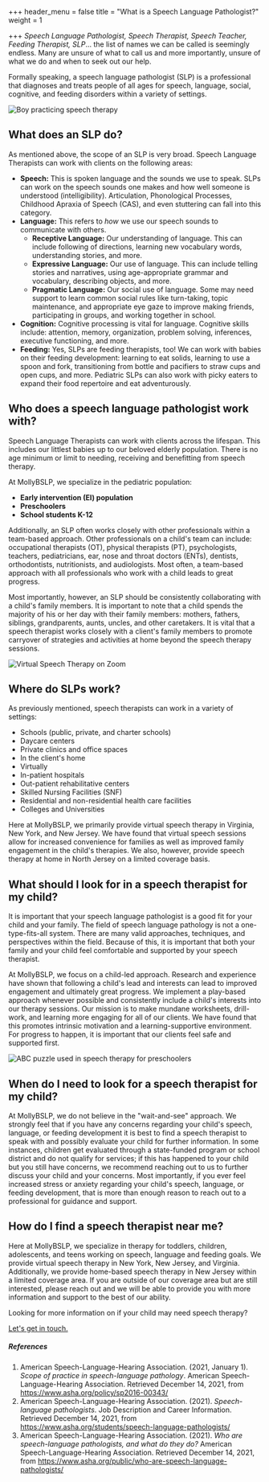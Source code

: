 +++
header_menu = false
title = "What is a Speech Language Pathologist?"
weight = 1

+++
_Speech Language Pathologist, Speech Therapist, Speech Teacher, Feeding Therapist, SLP_… the list of  names we can be called is seemingly endless. Many are unsure of what to call us and more importantly, unsure of what we do and when to seek out our help.

Formally speaking, a speech language pathologist (SLP) is a professional that diagnoses and treats people of all ages for speech, language, social, cognitive, and feeding disorders within a variety of settings.

![](/uploads/speech-therapy-boy.jpeg "Boy practicing speech therapy")

## What does an SLP do?

As mentioned above, the scope of an SLP is very broad. Speech Language Therapists can work with clients on the following areas:

* **Speech:** This is spoken language and the sounds we use to speak. SLPs can work on the speech sounds one makes and how well someone is understood (intelligibility). Articulation, Phonological Processes, Childhood Apraxia of Speech (CAS), and even stuttering can fall into this category.
* **Language:**  This refers to _how_ we use our speech sounds to communicate with others.
  * **Receptive Language:** Our understanding of language. This can include following of directions, learning new vocabulary words, understanding stories, and more.
  * **Expressive Language:** Our use of language. This can include telling stories and narratives, using age-appropriate grammar and vocabulary, describing objects, and more.
  * **Pragmatic Language:** Our social use of language. Some may need support to learn common social rules like turn-taking, topic maintenance, and appropriate eye gaze to improve making friends, participating in groups, and working together in school.
* **Cognition:** Cognitive processing is vital for language. Cognitive skills include: attention, memory, organization, problem solving, inferences, executive functioning, and more.
* **Feeding:** Yes, SLPs are feeding therapists, too! We can work with babies on their feeding development: learning to eat solids, learning to use a spoon and fork, transitioning from bottle and pacifiers to straw cups and open cups, and more. Pediatric SLPs can also work with picky eaters to expand their food repertoire and eat adventurously.

## Who does a speech language pathologist work with?

Speech Language Therapists can work with clients across the lifespan. This includes our littlest babies up to our beloved elderly population. There is no age minimum or limit to needing, receiving and benefitting from speech therapy.

At MollyBSLP, we specialize in the pediatric population:

* **Early intervention (EI) population**
* **Preschoolers**
* **School students K-12**

Additionally, an SLP often works closely with other professionals within a team-based approach. Other professionals on a child's team can include:  occupational therapists (OT), physical therapists (PT), psychologists, teachers, pediatricians, ear, nose and throat doctors (ENTs), dentists, orthodontists, nutritionists, and audiologists. Most often, a team-based approach with all professionals who work with a child leads to great progress.

Most importantly, however, an SLP should be consistently collaborating with a child's family members. It is important to note that a child spends the majority of his or her day with their family members: mothers, fathers, siblings, grandparents, aunts, uncles, and other caretakers. It is vital that a speech therapist works closely with a client's family members to promote carryover of strategies and activities at home beyond the speech therapy sessions.

![](/uploads/virtual-speech-therapy-on-zoom.jpeg "Virtual Speech Therapy on Zoom")

## Where do SLPs work?

As previously mentioned, speech therapists can work in a variety of settings:

* Schools (public, private, and charter schools)
* Daycare centers
* Private clinics and office spaces
* In the client's home
* Virtually
* In-patient hospitals
* Out-patient rehabilitative centers
* Skilled Nursing Facilities (SNF)
* Residential and non-residential health care facilities
* Colleges and Universities

Here at MollyBSLP, we primarily provide virtual speech therapy in Virginia, New York, and New Jersey. We have found that virtual speech sessions allow for increased convenience for families as well as improved family engagement in the child's therapies. We also, however, provide speech therapy at home in North Jersey on a limited coverage basis.

## What should I look for in a speech therapist for my child?

It is important that your speech language pathologist is a good fit for your child and your family. The field of speech language pathology is not a one-type-fits-all system. There are many valid approaches, techniques, and perspectives within the field. Because of this, it is important that both your family and your child feel comfortable and supported by your speech  therapist.

At MollyBSLP, we focus on a child-led approach. Research and experience have shown that following a child's lead and interests can lead to improved engagement and ultimately great progress. We implement a play-based approach whenever possible and consistently include a child's interests into our therapy sessions. Our mission is to make mundane worksheets, drill-work, and learning more engaging for all of our clients. We have found that this promotes intrinsic motivation and a learning-supportive environment. For progress to happen, it is important that our clients feel safe and supported first.

![ABC puzzle used in speech therapy for preschoolers](/uploads/therapy-puzzle.jpeg "ABC Puzzle for speech")

## When do I need to look for a speech therapist for my child?

At MollyBSLP, we do not believe in the "wait-and-see" approach. We strongly feel that if you have any concerns regarding your child's speech, language, or feeding development it is best to find a speech therapist to speak with and possibly evaluate your child for further information. In some instances, children get evaluated through a state-funded program or school district and do not qualify for services; if this has happened to your child but you still have concerns, we recommend reaching out to us to further discuss your child and your concerns. Most importantly, if you ever feel increased stress or anxiety regarding your child's speech, language, or feeding development, that is more than enough reason to reach out to a professional for guidance and support.

## How do I find a speech therapist near me?

Here at MollyBSLP, we specialize in therapy for toddlers, children, adolescents, and teens working on speech, language and feeding goals.  We provide virtual speech therapy in New York, New Jersey, and Virginia. Additionally, we provide home-based speech therapy in New Jersey within a limited coverage area. If you are outside of our coverage area but are still interested, please reach out and we will be able to provide you with more information and support to the best of our ability.

Looking for more information on if your child may need speech therapy?

[Let's get in touch.](/#let-s-get-in-touch)

##### References

1. American Speech-Language-Hearing Association. (2021, January 1). _Scope of practice in speech-language pathology_. American Speech-Language-Hearing Association. Retrieved December 14, 2021, from https://www.asha.org/policy/sp2016-00343/
2. American Speech-Language-Hearing Association. (2021). _Speech-language pathologists_. Job Description and Career Information. Retrieved December 14, 2021, from https://www.asha.org/students/speech-language-pathologists/
3. American Speech-Language-Hearing Association. (2021). _Who are speech-language pathologists, and what do they do?_ American Speech-Language-Hearing Association. Retrieved December 14, 2021, from https://www.asha.org/public/who-are-speech-language-pathologists/